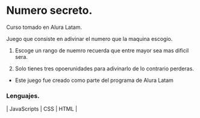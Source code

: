 # Numero secreto. 

Curso tomado en Alura Latam.

Juego que consiste en adivinar el numero que la maquina escogio.

1.  Escoge un rango de nuemro recuerda que entre mayor sea mas dificil sera. 

2. Solo tienes tres opoerunidades para adivinarlo de lo contrario perderas.

* Este juego fue creado como parte del programa de Alura Latam
  
### Lenguajes.
| JavaScripts | CSS | HTML |
